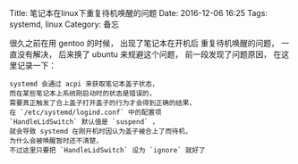 Title: 笔记本在linux下重复待机唤醒的问题
Date: 2016-12-06 16:25
Tags: systemd, linux
Category: 备忘

很久之前在用 gentoo 的时候，
出现了笔记本在开机后
重复待机唤醒的问题，
一直没有解决，
后来换了 ubuntu 来规避这个问题，
前一段发现了问题原因，
在这里记录一下：

    systemd 会通过 acpi 来获取笔记本盖子状态，
    而在某些笔记本上系统刚启动时的状态是错误的，
    需要真正触发了合上盖子打开盖子的行为才会得到正确的结果，
    在 `/etc/systemd/logind.conf` 中的配置项
    `HandleLidSwitch` 默认值是 `suspend` ，
    就会导致 systemd 在刚开机时因认为盖子被合上了而待机，
    为什么会被唤醒暂时还不清楚，
    不过这里只要把 `HandleLidSwitch` 设为 `ignore` 就好了
    
